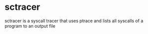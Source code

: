 # sctracer
sctracer is a syscall tracer that uses ptrace and lists all syscalls of a program to an output file
